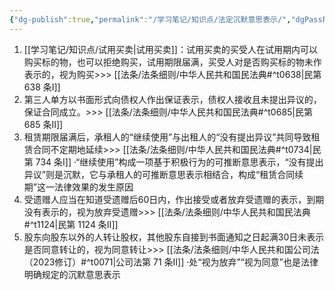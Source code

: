 ```yaml
---
{"dg-publish":true,"permalink":"/学习笔记/知识点/法定沉默意思表示/","dgPassFrontmatter":true,"noteIcon":""}
---
```


1. [[学习笔记/知识点/试用买卖\|试用买卖]]：试用买卖的买受人在试用期内可以购买标的物，也可以拒绝购买，试用期限届满，买受人对是否购买标的物未作表示的，视为购买>>> [[法条/法条细则/中华人民共和国民法典#^t0638\|民第 638 条Ⅰ]]
2. 第三人单方以书面形式向债权人作出保证表示，债权人接收且未提出异议的，保证合同成立。>>> [[法条/法条细则/中华人民共和国民法典#^t0685\|民第 685 条Ⅱ]]
3. 租赁期限届满后，承租人的“继续使用”与出租人的“没有提出异议”共同导致租赁合同不定期地延续>>> [[法条/法条细则/中华人民共和国民法典#^t0734\|民第 734 条Ⅰ]]
·“继续使用”构成一项基于积极行为的可推断意思表示，“没有提出异议”则是沉默，它与承租人的可推断意思表示相结合，构成“租赁合同续期”这一法律效果的发生原因
4. 受遗赠人应当在知道受遗赠后60日内，作出接受或者放弃受遗赠的表示，到期没有表示的，视为放弃受遗赠>>> [[法条/法条细则/中华人民共和国民法典#^t1124\|民第 1124 条Ⅱ]]
5. 股东向股东以外的人转让股权，其他股东自接到书面通知之日起满30日未表示是否同意转让的，视为同意转让>>> [[法条/法条细则/中华人民共和国公司法（2023修订）#^t0071\|公司法第 71 条Ⅱ]]
·处“视为放弃”“视为同意”也是法律明确规定的沉默意思表示
